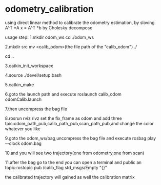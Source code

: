 # odometry_calibration
using direct linear method to calibrate the odometry estimation, by sloving A^T *A x = A^T *b by Cholesky decompose

usage step: 
1.mkdir odom_ws
cd ./odom_ws

2.mkdir src
mv  <calib_odom>(the file path of the "calib_odom") ./

cd ..

3.catkin_init_workspace

4.source ./devel/setup.bash

5.catkin_make

6.goto the launch path and execute roslaunch  calib_odom odomCalib.launch

7.then uncompress the bag file

8.rosrun rviz rivz 
set the fix_frame as odom and add three tpic:odom_path_pub,calib_path_pub,scan_path_pub,and change the color whatever you like

9.goto the odom_ws/bag,uncompress the bag file
and execute rosbag play --clock odom.bag

10.and you will see two  trajectory(one from odometry,one from scan)

11.after the bag go to the end
you can open a terminal and public an topic:rostopic pub /calib_flag std_msgs/Empty "{}"

the calibrated trajectory will gained as well the calibration matrix
